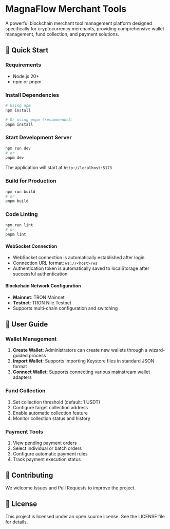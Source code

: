 # MagnaFlow Merchant Tools
A powerful blockchain merchant tool management platform designed specifically for cryptocurrency merchants, providing comprehensive wallet management, fund collection, and payment solutions.

## 🚀 Quick Start

### Requirements

- Node.js 20+
- npm or pnpm

### Install Dependencies

```bash
# Using npm
npm install

# Or using pnpm (recommended)
pnpm install
```

### Start Development Server

```bash
npm run dev
# or
pnpm dev
```

The application will start at `http://localhost:5173`

### Build for Production

```bash
npm run build
# or
pnpm build
```

### Code Linting

```bash
npm run lint
# or
pnpm lint
```

#### WebSocket Connection

- WebSocket connection is automatically established after login
- Connection URL format: `ws://<host>/ws`
- Authentication token is automatically saved to localStorage after successful authentication

#### Blockchain Network Configuration

- **Mainnet**: TRON Mainnet
- **Testnet**: TRON Nile Testnet
- Supports multi-chain configuration and switching

## 📖 User Guide

### Wallet Management

1. **Create Wallet**: Administrators can create new wallets through a wizard-guided process
2. **Import Wallet**: Supports importing Keystore files in standard JSON format
3. **Connect Wallet**: Supports connecting various mainstream wallet adapters

### Fund Collection

1. Set collection threshold (default: 1 USDT)
2. Configure target collection address
3. Enable automatic collection feature
4. Monitor collection status and history

### Payment Tools

1. View pending payment orders
2. Select individual or batch orders
3. Configure automatic payment rules
4. Track payment execution status

## 🤝 Contributing

We welcome Issues and Pull Requests to improve the project.

## 📄 License

This project is licensed under an open source license. See the LICENSE file for details.
